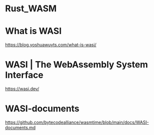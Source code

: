 # Rust_WASM

# What is WASI

https://blog.yoshuawuyts.com/what-is-wasi/


# WASI | The WebAssembly System Interface

https://wasi.dev/

# WASI-documents

https://github.com/bytecodealliance/wasmtime/blob/main/docs/WASI-documents.md
